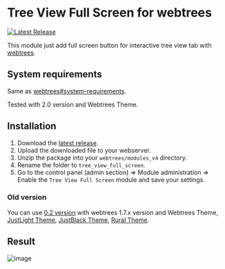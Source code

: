 # Tree View Full Screen for webtrees

[![Latest Release](https://img.shields.io/github/release/UksusoFF/webtrees-tree_view_full_screen.svg)](https://github.com/UksusoFF/webtrees-tree_view_full_screen/releases/latest)

This module just add full screen button for interactive tree view tab with [webtrees](https://www.webtrees.net/).

## System requirements
Same as [webtrees#system-requirements](https://github.com/fisharebest/webtrees#system-requirements).

Tested with 2.0 version and Webtrees Theme.

## Installation
1. Download the [latest release](https://github.com/UksusoFF/webtrees-tree_view_full_screen/releases/latest).
2. Upload the downloaded file to your webserver.
3. Unzip the package into your `webtrees/modules_v4` directory.
4. Rename the folder to `tree_view_full_screen`.
5. Go to the control panel (admin section) => Module administration => Enable the `Tree View Full Screen` module and save your settings.

### Old version
You can use [0.2 version](https://github.com/UksusoFF/webtrees-tree_view_full_screen/releases/tag/v0.2) with webtrees 1.7.x version and Webtrees Theme, [JustLight Theme](http://www.justcarmen.nl/themes/justlight-theme/), [JustBlack Theme](https://github.com/JustCarmen/justblack), [Rural Theme](https://www.webtrees.net/index.php/en/add-ons/download/4-themes/119-rural-theme).

## Result
![image](https://user-images.githubusercontent.com/1931442/39943803-3ec03e54-5575-11e8-9feb-d01d8cf09c8d.png)
